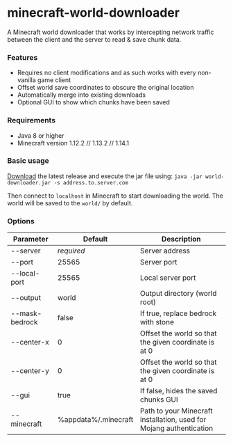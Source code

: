 # minecraft-world-downloader
A Minecraft world downloader that works by intercepting network traffic between the client and the server to read & save chunk data. 

### Features
- Requires no client modifications and as such works with every non-vanilla game client
- Offset world save coordinates to obscure the original location
- Automatically merge into existing downloads
- Optional GUI to show which chunks have been saved

### Requirements
- Java 8 or higher
- Minecraft version 1.12.2 // 1.13.2 // 1.14.1

### Basic usage
[Download](https://github.com/mircokroon/minecraft-world-downloader/releases) the latest release and execute the jar file using:
```java -jar world-downloader.jar -s address.to.server.com```

Then connect to ```localhost``` in Minecraft to start downloading the world. The world will be saved to the ```world/``` by default.


### Options
|  **Parameter** | **Default** | **Description** |
| --- | --- | --- |
|  --server | *required* | Server address |
|  --port | 25565 | Server port |
|  --local-port | 25565 | Local server port |
|  --output | world | Output directory (world root) |
|  --mask-bedrock | false | If true, replace bedrock with stone |
|  --center-x | 0 | Offset the world so that the given coordinate is at 0 |
|  --center-y | 0 | Offset the world so that the given coordinate is at 0 |
|  --gui | true | If false, hides the saved chunks GUI |
|  --minecraft | %appdata%/.minecraft | Path to your Minecraft installation, used for Mojang authentication |
